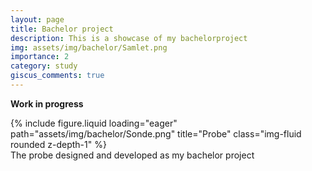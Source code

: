 ```yaml
---
layout: page
title: Bachelor project
description: This is a showcase of my bachelorproject
img: assets/img/bachelor/Samlet.png
importance: 2
category: study
giscus_comments: true
---
```

**Work in progress**

<div class="row">
    <div class="col-sm mt-3 mt-md-0">
        {% include figure.liquid loading="eager" path="assets/img/bachelor/Sonde.png" title="Probe" class="img-fluid rounded z-depth-1" %}
    </div>
</div>
<div class="caption">
    The probe designed and developed as my bachelor project
</div>
